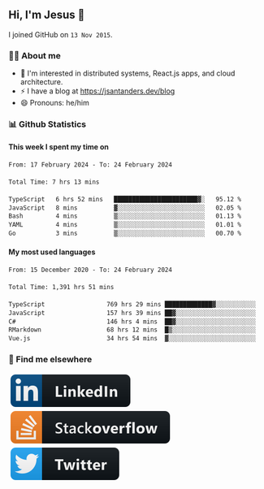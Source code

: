 ## Hi, I'm Jesus 👋

I joined GitHub on `13 Nov 2015`.

<!-- Talking about you -->

### 👨‍💻 About me

- 👦 I'm interested in distributed systems, React.js apps, and cloud architecture.
- ⚡️ I have a blog at <https://jsantanders.dev/blog>
- 😄 Pronouns: he/him

### 📊 Github Statistics

#### This week I spent my time on

<!--START_SECTION:weekly-->

```txt
From: 17 February 2024 - To: 24 February 2024

Total Time: 7 hrs 13 mins

TypeScript   6 hrs 52 mins   ███████████████████████▓░   95.12 %
JavaScript   8 mins          ▓░░░░░░░░░░░░░░░░░░░░░░░░   02.05 %
Bash         4 mins          ▒░░░░░░░░░░░░░░░░░░░░░░░░   01.13 %
YAML         4 mins          ▒░░░░░░░░░░░░░░░░░░░░░░░░   01.01 %
Go           3 mins          ▒░░░░░░░░░░░░░░░░░░░░░░░░   00.70 %
```

<!--END_SECTION:weekly-->

#### My most used languages

<!--START_SECTION:alltime-->

```txt
From: 15 December 2020 - To: 24 February 2024

Total Time: 1,391 hrs 51 mins

TypeScript                 769 hrs 29 mins █████████████▓░░░░░░░░░░░   55.29 %
JavaScript                 157 hrs 39 mins ██▓░░░░░░░░░░░░░░░░░░░░░░   11.33 %
C#                         146 hrs 4 mins  ██▓░░░░░░░░░░░░░░░░░░░░░░   10.49 %
RMarkdown                  68 hrs 12 mins  █▒░░░░░░░░░░░░░░░░░░░░░░░   04.90 %
Vue.js                     34 hrs 54 mins  ▓░░░░░░░░░░░░░░░░░░░░░░░░   02.51 %
```

<!--END_SECTION:alltime-->

### 📢 Find me elsewhere

<p>
  <a target="_blank" href="https://linkedin.com/in/jsantanders">
    <img src="https://github.com/jsantanders/jsantanders/blob/master/img/linkedin.svg" alt="LinkedIn" style="vertical-align:top; margin:4px">
  </a>
  
  <a target="_blank" href="https://stackoverflow.com/users/7318331/jesus-santander">
    <img src="https://github.com/jsantanders/jsantanders/blob/master/img/stackoverflow.svg" alt="StackOverflow" style="vertical-align:top; margin:4px">
  </a>
  
  <a target="_blank" href="http://twitter.com/jsantanders">
    <img src="https://github.com/jsantanders/jsantanders/blob/master/img/twitter.svg" alt="Twitter" style="vertical-align:top; margin:4px">
  </a>
</p>
